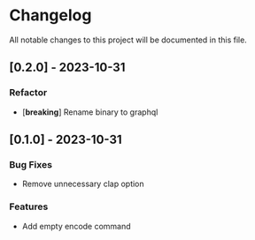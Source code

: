 # Changelog

All notable changes to this project will be documented in this file.

## [0.2.0] - 2023-10-31

### Refactor

- [**breaking**] Rename binary to graphql

## [0.1.0] - 2023-10-31

### Bug Fixes

- Remove unnecessary clap option

### Features

- Add empty encode command

<!-- generated by git-cliff -->
